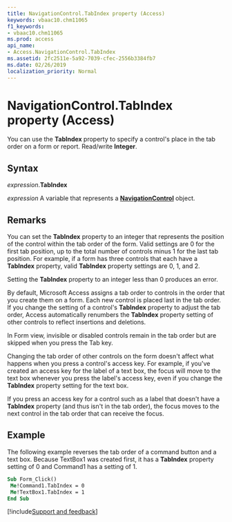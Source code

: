 ```yaml
---
title: NavigationControl.TabIndex property (Access)
keywords: vbaac10.chm11065
f1_keywords:
- vbaac10.chm11065
ms.prod: access
api_name:
- Access.NavigationControl.TabIndex
ms.assetid: 2fc2511e-5a92-7039-cfec-2556b3384fb7
ms.date: 02/26/2019
localization_priority: Normal
---
```



# NavigationControl.TabIndex property (Access)

You can use the **TabIndex** property to specify a control's place in the tab order on a form or report. Read/write **Integer**.


## Syntax

_expression_.**TabIndex**

_expression_ A variable that represents a **[NavigationControl](Access.NavigationControl.md)** object.


## Remarks

You can set the **TabIndex** property to an integer that represents the position of the control within the tab order of the form. Valid settings are 0 for the first tab position, up to the total number of controls minus 1 for the last tab position. For example, if a form has three controls that each have a **TabIndex** property, valid **TabIndex** property settings are 0, 1, and 2.

Setting the **TabIndex** property to an integer less than 0 produces an error.

By default, Microsoft Access assigns a tab order to controls in the order that you create them on a form. Each new control is placed last in the tab order. If you change the setting of a control's **TabIndex** property to adjust the tab order, Access automatically renumbers the **TabIndex** property setting of other controls to reflect insertions and deletions.

In Form view, invisible or disabled controls remain in the tab order but are skipped when you press the Tab key.

Changing the tab order of other controls on the form doesn't affect what happens when you press a control's access key. For example, if you've created an access key for the label of a text box, the focus will move to the text box whenever you press the label's access key, even if you change the **TabIndex** property setting for the text box.

If you press an access key for a control such as a label that doesn't have a **TabIndex** property (and thus isn't in the tab order), the focus moves to the next control in the tab order that can receive the focus.


## Example

The following example reverses the tab order of a command button and a text box. Because TextBox1 was created first, it has a **TabIndex** property setting of 0 and Command1 has a setting of 1.


```vb
Sub Form_Click() 
 Me!Command1.TabIndex = 0 
 Me!TextBox1.TabIndex = 1 
End Sub
```


[!include[Support and feedback](~/includes/feedback-boilerplate.md)]